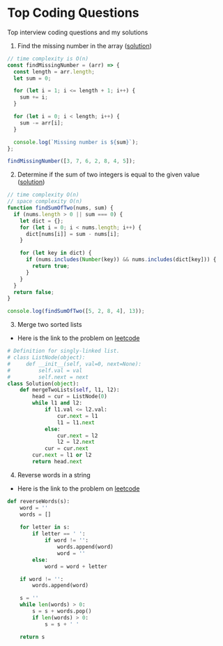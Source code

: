 # Top Coding Questions
Top interview coding questions and my solutions

1. Find the missing number in the array ([solution](https://codesandbox.io/s/find-missing-number-in-an-array-dsdrc?file=/src/index.js))
```javascript
// time complexity is O(n)
const findMissingNumber = (arr) => {
  const length = arr.length;
  let sum = 0;

  for (let i = 1; i <= length + 1; i++) {
    sum += i;
  }

  for (let i = 0; i < length; i++) {
    sum -= arr[i];
  }

  console.log(`Missing number is ${sum}`);
};

findMissingNumber([3, 7, 6, 2, 8, 4, 5]);
```

2. Determine if the sum of two integers is equal to the given value ([solution](https://codesandbox.io/s/find-sum-of-two-cpl9f))
```javascript
// time complexity O(n)
// space complexity O(n)
function findSumOfTwo(nums, sum) {
  if (nums.length > 0 || sum === 0) {
    let dict = {};
    for (let i = 0; i < nums.length; i++) {
      dict[nums[i]] = sum - nums[i];
    }

    for (let key in dict) {
      if (nums.includes(Number(key)) && nums.includes(dict[key])) {
        return true;
      }
    }
  }
  return false;
}

console.log(findSumOfTwo([5, 2, 8, 4], 13));
```

3. Merge two sorted lists
- Here is the link to the problem on [leetcode](https://leetcode.com/problems/merge-two-sorted-lists/)

```python
# Definition for singly-linked list.
# class ListNode(object):
#     def __init__(self, val=0, next=None):
#         self.val = val
#         self.next = next
class Solution(object):
    def mergeTwoLists(self, l1, l2):
        head = cur = ListNode(0)
        while l1 and l2:
            if l1.val <= l2.val:
                cur.next = l1
                l1 = l1.next
            else:
                cur.next = l2
                l2 = l2.next
            cur = cur.next
        cur.next = l1 or l2
        return head.next
```

4. Reverse words in a string
- Here is the link to the problem on [leetcode](https://leetcode.com/problems/reverse-words-in-a-string/)
```python
def reverseWords(s):
    word = ''
    words = []
    
    for letter in s:
        if letter == ' ':
            if word != '':
                words.append(word)
                word = ''
        else:
            word = word + letter

    if word != '':
        words.append(word)

    s = ''
    while len(words) > 0:
        s = s + words.pop()
        if len(words) > 0:
            s = s + ' '

    return s
```
